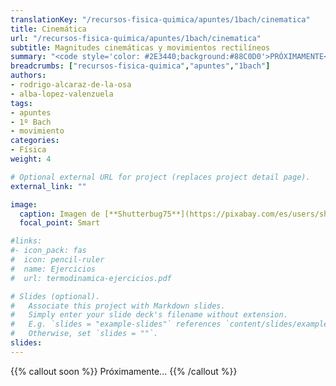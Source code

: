 ```yaml
---
translationKey: "/recursos-fisica-quimica/apuntes/1bach/cinematica"
title: Cinemática
url: "/recursos-fisica-quimica/apuntes/1bach/cinematica"
subtitle: Magnitudes cinemáticas y movimientos rectilíneos
summary: "<code style='color: #2E3440;background:#88C0D0'>PRÓXIMAMENTE</code><br>Magnitudes cinemáticas y movimientos rectilíneos."
breadcrumbs: ["recursos-fisica-quimica","apuntes","1bach"]
authors:
- rodrigo-alcaraz-de-la-osa
- alba-lopez-valenzuela
tags:
- apuntes
- 1º Bach
- movimiento
categories:
- Física
weight: 4

# Optional external URL for project (replaces project detail page).
external_link: ""

image:
  caption: Imagen de [**Shutterbug75**](https://pixabay.com/es/users/shutterbug75-2077322/) en [Pixabay](https://pixabay.com/es/)
  focal_point: Smart

#links:
#- icon_pack: fas
#  icon: pencil-ruler
#  name: Ejercicios
#  url: termodinamica-ejercicios.pdf

# Slides (optional).
#   Associate this project with Markdown slides.
#   Simply enter your slide deck's filename without extension.
#   E.g. `slides = "example-slides"` references `content/slides/example-slides.md`.
#   Otherwise, set `slides = ""`.
slides:
---
```


{{% callout soon %}}
Próximamente...
{{% /callout %}}